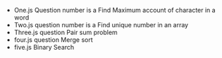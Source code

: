 - One.js Question number is a Find Maximum account of character in a word
- Two.js question number is a Find unique number in an array
- Three.js question Pair sum problem
- four.js question  Merge sort
- five.js Binary Search
